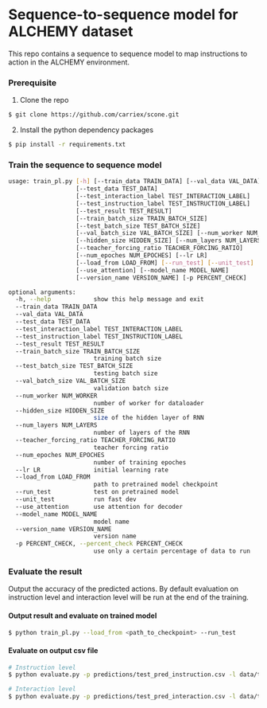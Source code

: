 # Sequence-to-sequence model for ALCHEMY dataset 

This repo contains a sequence to sequence model to map instructions to action in the ALCHEMY environment.

### Prerequisite

1. Clone the repo 

```bash
$ git clone https://github.com/carriex/scone.git
```

2. Install the python dependency packages 
```bash
$ pip install -r requirements.txt 
```

### Train the sequence to sequence model


```bash
usage: train_pl.py [-h] [--train_data TRAIN_DATA] [--val_data VAL_DATA]
                   [--test_data TEST_DATA]
                   [--test_interaction_label TEST_INTERACTION_LABEL]
                   [--test_instruction_label TEST_INSTRUCTION_LABEL]
                   [--test_result TEST_RESULT]
                   [--train_batch_size TRAIN_BATCH_SIZE]
                   [--test_batch_size TEST_BATCH_SIZE]
                   [--val_batch_size VAL_BATCH_SIZE] [--num_worker NUM_WORKER]
                   [--hidden_size HIDDEN_SIZE] [--num_layers NUM_LAYERS]
                   [--teacher_forcing_ratio TEACHER_FORCING_RATIO]
                   [--num_epoches NUM_EPOCHES] [--lr LR]
                   [--load_from LOAD_FROM] [--run_test] [--unit_test]
                   [--use_attention] [--model_name MODEL_NAME]
                   [--version_name VERSION_NAME] [-p PERCENT_CHECK]

optional arguments:
  -h, --help            show this help message and exit
  --train_data TRAIN_DATA
  --val_data VAL_DATA
  --test_data TEST_DATA
  --test_interaction_label TEST_INTERACTION_LABEL
  --test_instruction_label TEST_INSTRUCTION_LABEL
  --test_result TEST_RESULT
  --train_batch_size TRAIN_BATCH_SIZE
                        training batch size
  --test_batch_size TEST_BATCH_SIZE
                        testing batch size
  --val_batch_size VAL_BATCH_SIZE
                        validation batch size
  --num_worker NUM_WORKER
                        number of worker for dataloader
  --hidden_size HIDDEN_SIZE
                        size of the hidden layer of RNN
  --num_layers NUM_LAYERS
                        number of layers of the RNN
  --teacher_forcing_ratio TEACHER_FORCING_RATIO
                        teacher forcing ratio
  --num_epoches NUM_EPOCHES
                        number of training epoches
  --lr LR               initial learning rate
  --load_from LOAD_FROM
                        path to pretrained model checkpoint
  --run_test            test on pretrained model
  --unit_test           run fast dev
  --use_attention       use attention for decoder
  --model_name MODEL_NAME
                        model name
  --version_name VERSION_NAME
                        version name
  -p PERCENT_CHECK, --percent_check PERCENT_CHECK
                        use only a certain percentage of data to run
```

### Evaluate the result

Output the accuracy of the predicted actions. By default evaluation on instruction level and interaction level will be run at the end of the training.

#### Output result and evaluate on trained model

```bash
$ python train_pl.py --load_from <path_to_checkpoint> --run_test
```

#### Evaluate on output csv file
```bash
# Instruction level  
$ python evaluate.py -p predictions/test_pred_instruction.csv -l data/test_instruction_y.csv

# Interaction level
$ python evaluate.py -p predictions/test_pred_interaction.csv -l data/test_interaction_y.csv
```


